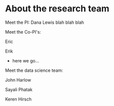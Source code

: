 # About the research team

Meet the PI: Dana Lewis
blah blah blah

Meet the Co-PI's: 

Eric


Erik

  - here we go...

Meet the data science team:

John Harlow

Sayali Phatak

Keren Hirsch
